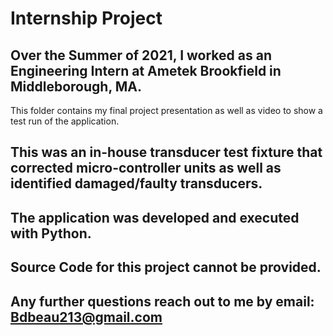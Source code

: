 # Internship Project
## Over the Summer of 2021, I worked as an Engineering Intern at Ametek Brookfield in Middleborough, MA. 
   This folder contains my final project presentation as well as video to show a test run of the application.
## This was an in-house transducer test fixture that corrected micro-controller units as well as identified damaged/faulty transducers.
## The application was developed and executed with Python.

## Source Code for this project cannot be provided.

## Any further questions reach out to me by email: Bdbeau213@gmail.com
